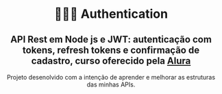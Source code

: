 <h1 align="center">
    👨🏾‍💻 Authentication
</h1>

<h2 align="center">
    API Rest em Node js e JWT: autenticação com tokens, refresh tokens e confirmação de cadastro, curso oferecido pela <a target="_blank" href="https://cursos.alura.com.br/course/nodejs-refresh-tokens-confirmacao-cadastro">Alura</a>
</h2>

<p align="center">
    Projeto desenolvido com a intenção de aprender e melhorar as estruturas das minhas APIs.
<p>